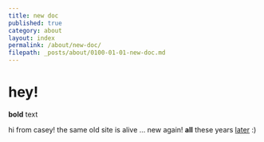 ```yaml
---
title: new doc
published: true
category: about
layout: index
permalink: /about/new-doc/
filepath: _posts/about/0100-01-01-new-doc.md
---
```


# hey!

**bold** text

hi from casey! the same old site is alive ... new again! **all** these years [later](google.com) :)
